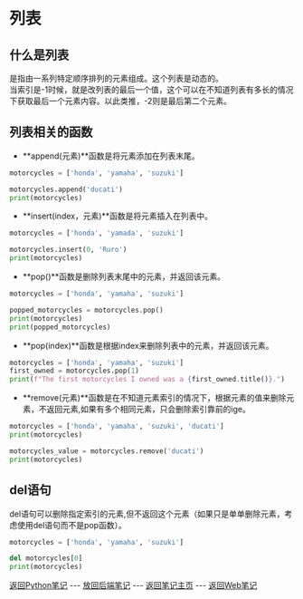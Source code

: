 # 列表
什么是列表     
-------------------------
 是指由一系列特定顺序排列的元素组成。这个列表是动态的。      
 当索引是-1时候，就是改列表的最后一个值，这个可以在不知道列表有多长的情况下获取最后一个元素内容。以此类推，-2则是最后第二个元素。      


列表相关的函数     
-------------------------
- **append(元素)**函数是将元素添加在列表末尾。    
```python
motorcycles = ['honda', 'yamaha', 'suzuki']

motorcycles.append('ducati')
print(motorcycles)
```  

- **insert(index，元素)**函数是将元素插入在列表中。
```python
motorcycles = ['honda', 'yamada', 'suzuki']

motorcycles.insert(0, 'Ruro')
print(motorcycles)
```

- **pop()**函数是删除列表末尾中的元素，并返回该元素。    
```python
motorcycles = ['honda', 'yamaha', 'suzuki']

popped_motorcycles = motorcycles.pop()
print(motorcycles)
print(popped_motorcycles)
```
- **pop(index)**函数是根据index来删除列表中的元素，并返回该元素。   
```python
motorcycles = ['honda', 'yamaha', 'suzuki']
first_owned = motorcycles.pop(1)
print(f"The first motorcycles I owned was a {first_owned.title()}.")
```

- **remove(元素)**函数是在不知道元素索引的情况下，根据元素的值来删除元素，不返回元素,如果有多个相同元素，只会删除索引靠前的ige。    
```python
motorcycles = ['honda', 'yamaha', 'suzuki', 'ducati']
print(motorcycles)

motorcycles_value = motorcycles.remove('ducati')
print(motorcycles)
```

del语句        
------------------------
del语句可以删除指定索引的元素,但不返回这个元素（如果只是单单删除元素，考虑使用del语句而不是pop函数）。      
```python
motorcycles = ['honda', 'yamaha', 'suzuki']

del motorcycles[0]
print(motorcycles)
```

[返回Python笔记](README.md) --- [放回后端笔记](../README.md) --- [返回笔记主页](../../../README.md) --- [返回Web笔记](../../README.md)